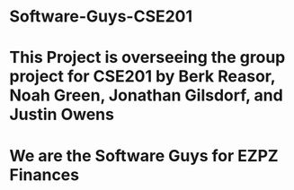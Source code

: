# Software-Guys-CSE201

# This Project is overseeing the group project for CSE201 by Berk Reasor, Noah Green, Jonathan Gilsdorf, and Justin Owens

# We are the Software Guys for EZPZ Finances
